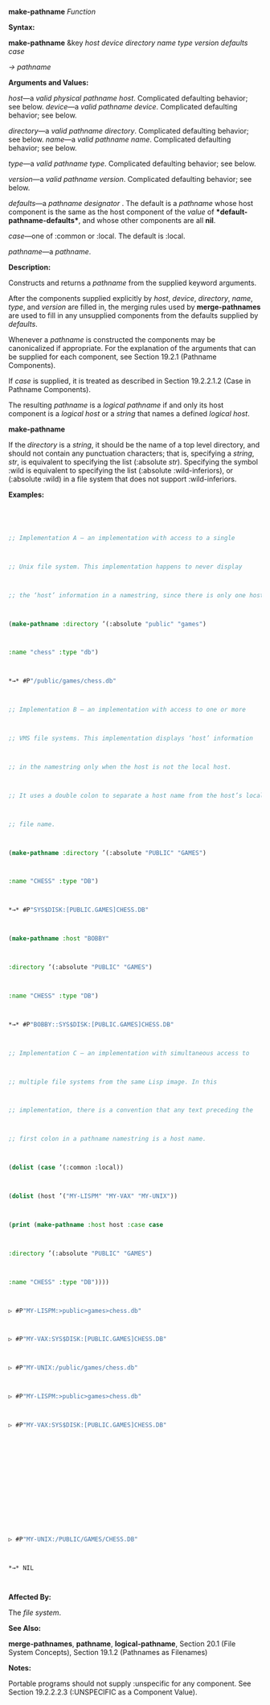 **make-pathname** *Function* 



**Syntax:** 



**make-pathname** &key *host device directory name type version defaults case* 



*→ pathname* 



**Arguments and Values:** 



*host*—a *valid physical pathname host*. Complicated defaulting behavior; see below. *device*—a *valid pathname device*. Complicated defaulting behavior; see below. 



*directory*—a *valid pathname directory*. Complicated defaulting behavior; see below. *name*—a *valid pathname name*. Complicated defaulting behavior; see below. 



*type*—a *valid pathname type*. Complicated defaulting behavior; see below. 



*version*—a *valid pathname version*. Complicated defaulting behavior; see below. 



*defaults*—a *pathname designator* . The default is a *pathname* whose host component is the same as the host component of the *value* of **\*default-pathname-defaults\***, and whose other components are all **nil**. 



*case*—one of :common or :local. The default is :local. 



*pathname*—a *pathname*. 



**Description:** 



Constructs and returns a *pathname* from the supplied keyword arguments. 



After the components supplied explicitly by *host*, *device*, *directory*, *name*, *type*, and *version* are filled in, the merging rules used by **merge-pathnames** are used to fill in any unsupplied components from the defaults supplied by *defaults*. 



Whenever a *pathname* is constructed the components may be canonicalized if appropriate. For the explanation of the arguments that can be supplied for each component, see Section 19.2.1 (Pathname Components). 



If *case* is supplied, it is treated as described in Section 19.2.2.1.2 (Case in Pathname Components). 



The resulting *pathname* is a *logical pathname* if and only its host component is a *logical host* or a *string* that names a defined *logical host*. 







 



 



**make-pathname** 



If the *directory* is a *string*, it should be the name of a top level directory, and should not contain any punctuation characters; that is, specifying a *string*, *str*, is equivalent to specifying the list (:absolute *str*). Specifying the symbol :wild is equivalent to specifying the list (:absolute :wild-inferiors), or (:absolute :wild) in a file system that does not support :wild-inferiors. 



**Examples:**
```lisp
 



;; Implementation A – an implementation with access to a single 



;; Unix file system. This implementation happens to never display 



;; the ‘host’ information in a namestring, since there is only one host. 



(make-pathname :directory ’(:absolute "public" "games") 



:name "chess" :type "db") 



*→* #P"/public/games/chess.db" 



;; Implementation B – an implementation with access to one or more 



;; VMS file systems. This implementation displays ‘host’ information 



;; in the namestring only when the host is not the local host. 



;; It uses a double colon to separate a host name from the host’s local 



;; file name. 



(make-pathname :directory ’(:absolute "PUBLIC" "GAMES") 



:name "CHESS" :type "DB") 



*→* #P"SYS$DISK:[PUBLIC.GAMES]CHESS.DB" 



(make-pathname :host "BOBBY" 



:directory ’(:absolute "PUBLIC" "GAMES") 



:name "CHESS" :type "DB") 



*→* #P"BOBBY::SYS$DISK:[PUBLIC.GAMES]CHESS.DB" 



;; Implementation C – an implementation with simultaneous access to 



;; multiple file systems from the same Lisp image. In this 



;; implementation, there is a convention that any text preceding the 



;; first colon in a pathname namestring is a host name. 



(dolist (case ’(:common :local)) 



(dolist (host ’("MY-LISPM" "MY-VAX" "MY-UNIX")) 



(print (make-pathname :host host :case case 



:directory ’(:absolute "PUBLIC" "GAMES") 



:name "CHESS" :type "DB")))) 



▷ #P"MY-LISPM:>public>games>chess.db" 



▷ #P"MY-VAX:SYS$DISK:[PUBLIC.GAMES]CHESS.DB" 



▷ #P"MY-UNIX:/public/games/chess.db" 



▷ #P"MY-LISPM:>public>games>chess.db" 



▷ #P"MY-VAX:SYS$DISK:[PUBLIC.GAMES]CHESS.DB" 







 



 



▷ #P"MY-UNIX:/PUBLIC/GAMES/CHESS.DB" 



*→* NIL 




```
**Affected By:** 



The *file system*. 



**See Also:** 



**merge-pathnames**, **pathname**, **logical-pathname**, Section 20.1 (File System Concepts), Section 19.1.2 (Pathnames as Filenames) 



**Notes:** 



Portable programs should not supply :unspecific for any component. See Section 19.2.2.2.3 (:UNSPECIFIC as a Component Value). 



